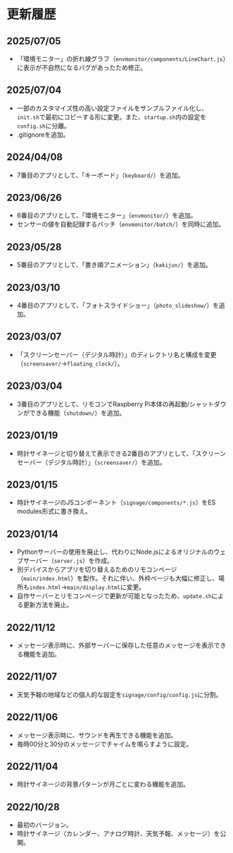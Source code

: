 # 更新履歴

## 2025/07/05

* 「環境モニター」の折れ線グラフ（`envmonitor/components/LineChart.js`）に表示が不自然になるバグがあったため修正。

## 2025/07/04

* 一部のカスタマイズ性の高い設定ファイルをサンプルファイル化し、`init.sh`で最初にコピーする形に変更。また、`startup.sh`内の設定を`config.sh`に分離。
* .gitignoreを追加。

## 2024/04/08

* 7番目のアプリとして、「キーボード」（`keyboard/`）を追加。

## 2023/06/26

* 6番目のアプリとして、「環境モニター」（`envmonitor/`）を追加。
* センサーの値を自動記録するバッチ（`envmonitor/batch/`）を同時に追加。

## 2023/05/28

* 5番目のアプリとして、「書き順アニメーション」（`kakijun/`）を追加。

## 2023/03/10

* 4番目のアプリとして、「フォトスライドショー」（`photo_slideshow/`）を追加。

## 2023/03/07

* 「スクリーンセーバー（デジタル時計）」のディレクトリ名と構成を変更（`screensaver/`→`floating_clock/`）。

## 2023/03/04

* 3番目のアプリとして、リモコンでRaspberry Pi本体の再起動/シャットダウンができる機能（`shutdown/`）を追加。

## 2023/01/19

* 時計サイネージと切り替えて表示できる2番目のアプリとして、「スクリーンセーバー（デジタル時計）」（`screensaver/`）を追加。

## 2023/01/15

* 時計サイネージのJSコンポーネント（`signage/components/*.js`）をES modules形式に書き換え。

## 2023/01/14

* Pythonサーバーの使用を廃止し、代わりにNode.jsによるオリジナルのウェブサーバー（`server.js`）を作成。
* 別デバイスからアプリを切り替えるためのリモコンページ（`main/index.html`）を製作。それに伴い、外枠ページも大幅に修正し、場所も`index.html`→`main/display.html`に変更。
* 自作サーバーとリモコンページで更新が可能となったため、`update.sh`による更新方法を廃止。

## 2022/11/12

* メッセージ表示時に、外部サーバーに保存した任意のメッセージを表示できる機能を追加。

## 2022/11/07

* 天気予報の地域などの個人的な設定を`signage/config/config.js`に分割。

## 2022/11/06

* メッセージ表示時に、サウンドを再生できる機能を追加。
* 毎時00分と30分のメッセージでチャイムを鳴らすように設定。

## 2022/11/04

* 時計サイネージの背景パターンが月ごとに変わる機能を追加。

## 2022/10/28

* 最初のバージョン。
* 時計サイネージ（カレンダー、アナログ時計、天気予報、メッセージ）を公開。
